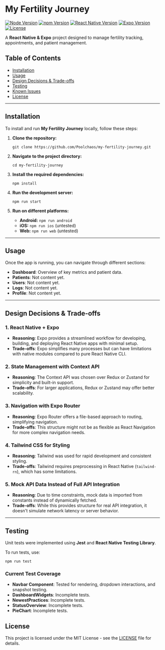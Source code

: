 # My Fertility Journey

[![Node Version](https://img.shields.io/badge/node-v22.8.0-brightgreen.svg)](https://nodejs.org/)
[![npm Version](https://img.shields.io/badge/npm-v10.98.2-blue.svg)](https://www.npmjs.com/)
[![React Native Version](https://img.shields.io/badge/react_native-v0.76.6-blue.svg)](https://reactnative.dev/)
[![Expo Version](https://img.shields.io/badge/expo-v52.0.28-blue.svg)](https://expo.dev/)
[![License](https://img.shields.io/badge/license-MIT-green.svg)](LICENSE)

A **React Native & Expo** project designed to manage fertility tracking, appointments, and patient management.

## Table of Contents

- [Installation](#installation)
- [Usage](#usage)
- [Design Decisions & Trade-offs](#design-decisions--trade-offs)
- [Testing](#testing)
- [Known Issues](#known-issues)
- [License](#license)

---

## Installation

To install and run **My Fertility Journey** locally, follow these steps:

1. **Clone the repository:**

   ```
   git clone https://github.com/Poolchaos/my-fertility-journey.git
   ```

2. **Navigate to the project directory:**

   ```
   cd my-fertility-journey
   ```

3. **Install the required dependencies:**

   ```
   npm install
   ```

4. **Run the development server:**

   ```
   npm run start
   ```

5. **Run on different platforms:**

   - **Android:** `npm run android`
   - **iOS:** `npm run ios` (untested)
   - **Web:** `npm run web` (untested)

---

## Usage

Once the app is running, you can navigate through different sections:

- **Dashboard**: Overview of key metrics and patient data.
- **Patients**: Not content yet.
- **Users**: Not content yet.
- **Logs**: Not content yet.
- **Profile**: Not content yet.

---

## Design Decisions & Trade-offs

### 1. **React Native + Expo**

- **Reasoning**: Expo provides a streamlined workflow for developing, building, and deploying React Native apps with minimal setup.
- **Trade-offs**: Expo simplifies many processes but can have limitations with native modules compared to pure React Native CLI.

### 2. **State Management with Context API**

- **Reasoning**: The Context API was chosen over Redux or Zustand for simplicity and built-in support.
- **Trade-offs**: For larger applications, Redux or Zustand may offer better scalability.

### 3. **Navigation with Expo Router**

- **Reasoning**: Expo Router offers a file-based approach to routing, simplifying navigation.
- **Trade-offs**: This structure might not be as flexible as React Navigation for more complex navigation needs.

### 4. **Tailwind CSS for Styling**

- **Reasoning**: Tailwind was used for rapid development and consistent styling.
- **Trade-offs**: Tailwind requires preprocessing in React Native (`tailwind-rn`), which has some limitations.

### 5. **Mock API Data Instead of Full API Integration**

- **Reasoning**: Due to time constraints, mock data is imported from constants instead of dynamically fetched.
- **Trade-offs**: While this provides structure for real API integration, it doesn't simulate network latency or server behavior.

---

## Testing

Unit tests were implemented using **Jest** and **React Native Testing Library**.

To run tests, use:

```
npm run test
```

### Current Test Coverage

- **Navbar Component**: Tested for rendering, dropdown interactions, and snapshot testing.
- **DashboardWidgets**: Incomplete tests.
- **NewestPractices**: Incomplete tests.
- **StatusOverview**: Incomplete tests.
- **PieChart**: Incomplete tests.

## License

This project is licensed under the MIT License - see the [LICENSE](LICENSE) file for details.
